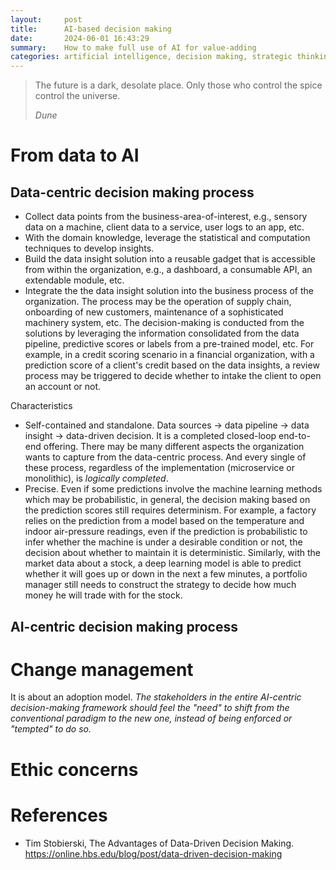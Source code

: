 ```yaml
---
layout:     post
title:      AI-based decision making
date:       2024-06-01 16:43:29
summary:    How to make full use of AI for value-adding
categories: artificial intelligence, decision making, strategic thinking, change management
---
```


<blockquote>
  <p>The future is a dark, desolate place. Only those who control the spice control the universe.</p>
  <footer><cite title="Dune">Dune</cite></footer>
</blockquote>

# From data to AI

## Data-centric decision making process

* Collect data points from the business-area-of-interest, e.g., sensory data on
  a machine, client data to a service, user logs to an app, etc.
* With the domain knowledge, leverage the statistical and computation techniques
  to develop insights. 
* Build the data insight solution into a reusable gadget that is accessible from
  within the organization, e.g., a dashboard, a consumable API, an extendable
  module, etc.
* Integrate the the data insight solution into the business process of the
  organization. The process may be the operation of supply chain, onboarding of
  new customers, maintenance of a sophisticated machinery system, etc. The
  decision-making is conducted from the solutions by leveraging the information
  consolidated from the data pipeline, predictive scores or labels from a
  pre-trained model, etc. For example, in a credit scoring scenario in a
  financial organization, with a prediction score of a client's credit based on
  the data insights, a review process may be triggered to decide whether to
  intake the client to open an account or not. 

Characteristics
* Self-contained and standalone. Data sources -> data pipeline -> data insight
  -> data-driven decision. It is a completed closed-loop end-to-end offering.
  There may be many different aspects the organization wants to capture from the
  data-centric process. And every single of these process, regardless of the
  implementation (microservice or monolithic), is *logically completed*. 
* Precise. Even if some predictions involve the machine learning methods which
  may be probabilistic, in general, the decision making based on the prediction
  scores still requires determinism. For example, a factory relies on the
  prediction from a model based on the temperature and indoor air-pressure
  readings, even if the prediction is probabilistic to infer whether the machine
  is under a desirable condition or not, the decision about whether to
  maintain it is deterministic. Similarly, with the market data
  about a stock, a deep learning model is able to predict whether it will goes
  up or down in the next a few minutes, a portfolio manager still needs to
  construct the strategy to decide how much money he will trade with for the
  stock. 

## AI-centric decision making process

# Change management

It is about an adoption model. *The stakeholders in the entire AI-centric
decision-making framework should feel the "need" to shift from the conventional
paradigm to the new one, instead of being enforced or "tempted" to do so.*

# Ethic concerns

# References

* Tim Stobierski, The Advantages of Data-Driven Decision Making. https://online.hbs.edu/blog/post/data-driven-decision-making